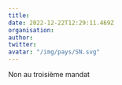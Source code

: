 ```yaml
---
title: 
date: 2022-12-22T12:29:11.469Z
organisation: 
author: 
twitter: 
avatar: "/img/pays/SN.svg"
---
```


Non au troisième mandat 